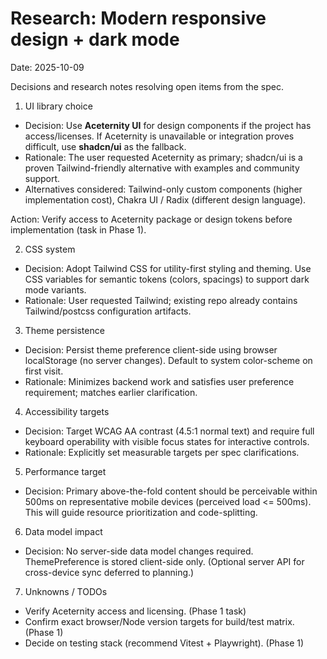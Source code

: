 # Research: Modern responsive design + dark mode

Date: 2025-10-09

Decisions and research notes resolving open items from the spec.

1) UI library choice

- Decision: Use **Aceternity UI** for design components if the project has access/licenses. If Aceternity is unavailable or integration proves difficult, use **shadcn/ui** as the fallback.
- Rationale: The user requested Aceternity as primary; shadcn/ui is a proven Tailwind-friendly alternative with examples and community support.
- Alternatives considered: Tailwind-only custom components (higher implementation cost), Chakra UI / Radix (different design language).

Action: Verify access to Aceternity package or design tokens before implementation (task in Phase 1).

2) CSS system

- Decision: Adopt Tailwind CSS for utility-first styling and theming. Use CSS variables for semantic tokens (colors, spacings) to support dark mode variants.
- Rationale: User requested Tailwind; existing repo already contains Tailwind/postcss configuration artifacts.

3) Theme persistence

- Decision: Persist theme preference client-side using browser localStorage (no server changes). Default to system color-scheme on first visit.
- Rationale: Minimizes backend work and satisfies user preference requirement; matches earlier clarification.

4) Accessibility targets

- Decision: Target WCAG AA contrast (4.5:1 normal text) and require full keyboard operability with visible focus states for interactive controls.
- Rationale: Explicitly set measurable targets per spec clarifications.

5) Performance target

- Decision: Primary above-the-fold content should be perceivable within 500ms on representative mobile devices (perceived load <= 500ms). This will guide resource prioritization and code-splitting.

6) Data model impact

- Decision: No server-side data model changes required. ThemePreference is stored client-side only. (Optional server API for cross-device sync deferred to planning.)

7) Unknowns / TODOs

- Verify Aceternity access and licensing. (Phase 1 task)
- Confirm exact browser/Node version targets for build/test matrix. (Phase 1)
- Decide on testing stack (recommend Vitest + Playwright). (Phase 1)


